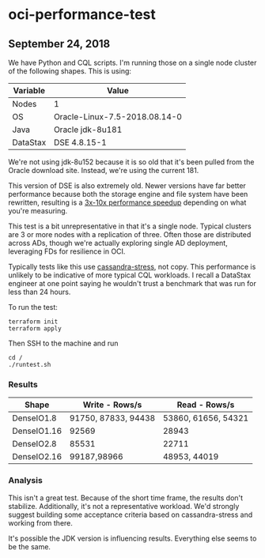 # oci-performance-test

## September 24, 2018
We have Python and CQL scripts.  I'm running those on a single node cluster of the following shapes.  This is using:

| Variable      | Value                         |
|---------------|-------------------------------|
| Nodes         | 1                             |
| OS            | Oracle-Linux-7.5-2018.08.14-0 |
| Java          | Oracle jdk-8u181              |
| DataStax      | DSE 4.8.15-1                  |

We're not using jdk-8u152 because it is so old that it's been pulled from the Oracle download site.  Instead, we're using the current 181.

This version of DSE is also extremely old.  Newer versions have far better performance because both the storage engine and file system have been rewritten, resulting is a [3x-10x performance speedup](https://www.datastax.com/2018/06/zdata-benchmark-study-shows-datastax-enterprise-6-outperforms-open-source-apache-cassandra) depending on what you're measuring.

This test is a bit unrepresentative in that it's a single node.  Typical clusters are 3 or more nodes with a replication of three.  Often those are distributed across ADs, though we're actually exploring single AD deployment, leveraging FDs for resilience in OCI.

Typically tests like this use [cassandra-stress](https://docs.datastax.com/en/cassandra/2.1/cassandra/tools/toolsCStress_t.html), not copy.  This performance is unlikely to be indicative of more typical CQL workloads.  I recall a DataStax engineer at one point saying he wouldn't trust a benchmark that was run for less than 24 hours.

To run the test:

    terraform init
    terraform apply

Then SSH to the machine and run

    cd /
    ./runtest.sh
    
### Results

| Shape         | Write - Rows/s        | Read - Rows/s       |
|---------------|-----------------------|---------------------|
| DenseIO1.8    | 91750, 87833, 94438   | 53860, 61656, 54321 |
| DenseIO1.16   | 92569                 | 28943               |
| DenseIO2.8    | 85531                 | 22711               |
| DenseIO2.16   | 99187,98966           | 48953, 44019        |

### Analysis

This isn't a great test.  Because of the short time frame, the results don't stabilize.  Additionally, it's not a representative workload.  We'd strongly suggest building some acceptance criteria based on cassandra-stress and working from there.

It's possible the JDK version is influencing results.  Everything else seems to be the same.
